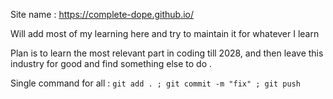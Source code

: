 Site name : https://complete-dope.github.io/


Will add most of my learning here and try to maintain it for whatever I learn 

Plan is to learn the most relevant part in coding till 2028, and then leave this industry for good and find something else to do . 


Single command for all : `git add . ; git commit -m "fix" ; git push`

